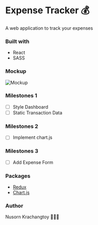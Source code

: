 # Expense Tracker 💰

A web application to track your expenses

### Built with

- React
- SASS

### Mockup

![Mockup](https://i.imgur.com/1iG5WxZ.png)

### Milestones 1

- [ ] Style Dashboard
- [ ] Static Transaction Data

### Milestones 2

- [ ] Implement chart.js

### Milestones 3

- [ ] Add Expense Form

### Packages

- [Redux](https://redux.js.org/)
- [Chart.js](https://www.npmjs.com/package/chart.js?activeTab=readme)

### Author

Nusorn Krachangtoy 👨🏻‍💻
